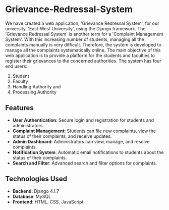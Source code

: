 # Grievance-Redressal-System

We have created a web application, 'Grievance Redressal System', for our university, 'East-West University', using the Django framework. The 'Grievance Redressal System' is another term for a 'Complaint Management System'. With this increasing number of students, managing all the complaints manually is very difficult. Therefore, the system is developed to manage all the complaints systematically online. The main objective of this web application is to provide a platform for the students and faculties to register their grievances to the concerned authorities.
The system has four end users:
1. Student
2. Faculty
3. Handling Authority and
4. Processing Authority

## Features

- **User Authentication**: Secure login and registration for students and administrators.
- **Complaint Management**: Students can file new complaints, view the status of their complaints, and receive updates.
- **Admin Dashboard**: Administrators can view, manage, and resolve complaints. 
- **Notification System**: Automatic email notifications to students about the status of their complaints.
- **Search and Filter**: Advanced search and filter options for complaints.

## Technologies Used

- **Backend**: Django 4.1.7
- **Database**: MySQL
- **Frontend**: HTML, CSS, JavaScript
